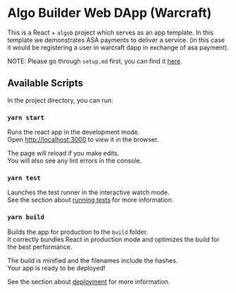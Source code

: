 # Algo Builder Web DApp (Warcraft)

This is a React + `algob` project which serves as an app template. In this template we demonstrates ASA payments to deliver a service. (in this case it would be registering a user in warcraft dapp in exchange of asa payment).

NOTE: Please go through `setup.md` first, you can find it [here](https://github.com/scale-it/algo-builder-templates/tree/master/docs/setup.md).

## Available Scripts

In the project directory, you can run:

### `yarn start`

Runs the react app in the development mode.\
Open [http://localhost:3000](http://localhost:3000) to view it in the browser.

The page will reload if you make edits.\
You will also see any lint errors in the console.

### `yarn test`

Launches the test runner in the interactive watch mode.\
See the section about [running tests](https://facebook.github.io/create-react-app/docs/running-tests) for more information.

### `yarn build`

Builds the app for production to the `build` folder.\
It correctly bundles React in production mode and optimizes the build for the best performance.

The build is minified and the filenames include the hashes.\
Your app is ready to be deployed!

See the section about [deployment](https://facebook.github.io/create-react-app/docs/deployment) for more information.
